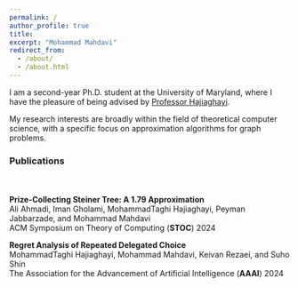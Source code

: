 ```yaml
---
permalink: /
author_profile: true
title:
excerpt: "Mohammad Mahdavi"
redirect_from: 
  - /about/
  - /about.html
---
```

I am a second-year Ph.D. student at the University of Maryland, where I have the pleasure of being advised by [Professor Hajiaghayi](https://www.cs.umd.edu/~hajiagha/).

My research interests are broadly within the field of theoretical computer science, with a specific focus on approximation algorithms for graph problems.

### Publications
<div style="line-height:150%;">
    <br>
</div>

**Prize-Collecting Steiner Tree: A $1.79$ Approximation** \
  Ali Ahmadi, Iman Gholami, MohammadTaghi Hajiaghayi, Peyman Jabbarzade, and Mohammad Mahdavi\
  ACM Symposium on Theory of Computing (**STOC**) 2024

**Regret Analysis of Repeated Delegated Choice** \
  MohammadTaghi Hajiaghayi, Mohammad Mahdavi, Keivan Rezaei, and Suho Shin\
  The Association for the Advancement of Artificial Intelligence (**AAAI**) 2024
  
  
